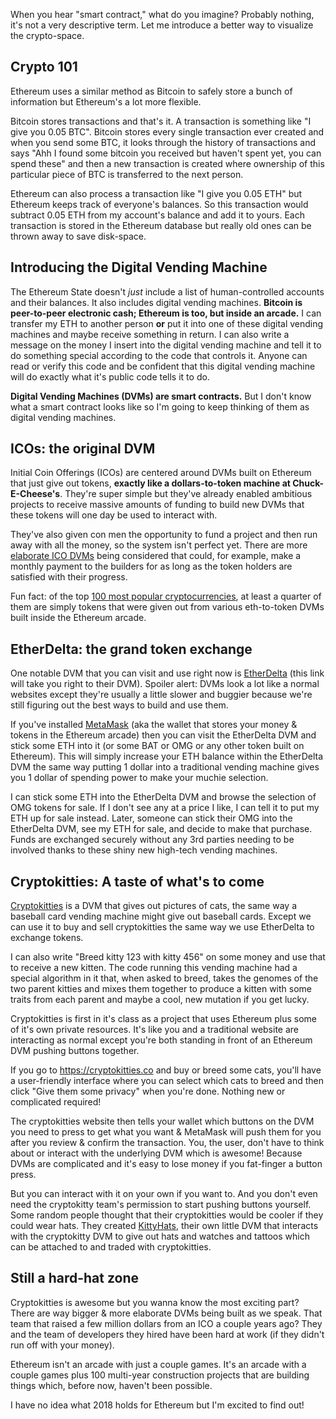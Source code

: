 
When you hear "smart contract," what do you imagine? Probably nothing, it's not a very descriptive term. Let me introduce a better way to visualize the crypto-space. 

## Crypto 101

Ethereum uses a similar method as Bitcoin to safely store a bunch of information but Ethereum's a lot more flexible.

Bitcoin stores transactions and that's it. A transaction is something like "I give you 0.05 BTC". Bitcoin stores every single transaction ever created and when you send some BTC, it looks through the history of transactions and says "Ahh I found some bitcoin you received but haven't spent yet, you can spend these" and then a new transaction is created where ownership of this particular piece of BTC is transferred to the next person.

Ethereum can also process a transaction like "I give you 0.05 ETH" but Ethereum keeps track of everyone's balances. So this transaction would subtract 0.05 ETH from my account's balance and add it to yours. Each transaction is stored in the Ethereum database but really old ones can be thrown away to save disk-space.

## Introducing the Digital Vending Machine

The Ethereum State doesn't *just* include a list of human-controlled accounts and their balances. It also includes digital vending machines. **Bitcoin is peer-to-peer electronic cash; Ethereum is too, but inside an arcade.** I can transfer my ETH to another person **or** put it into one of these digital vending machines and maybe receive something in return. I can also write a message on the money I insert into the digital vending machine and tell it to do something special according to the code that controls it. Anyone can read or verify this code and be confident that this digital vending machine will do exactly what it's public code tells it to do.

**Digital Vending Machines (DVMs) are smart contracts.** But I don't know what a smart contract looks like so I'm going to keep thinking of them as digital vending machines.

## ICOs: the original DVM

Initial Coin Offerings (ICOs) are centered around DVMs built on Ethereum that just give out tokens, **exactly like a dollars-to-token machine at Chuck-E-Cheese's**. They're super simple but they've already enabled ambitious projects to receive massive amounts of funding to build new DVMs that these tokens will one day be used to interact with.

They've also given con men the opportunity to fund a project and then run away with all the money, so the system isn't perfect yet. There are more [elaborate ICO DVMs](https://ethresear.ch/t/explanation-of-daicos/465) being considered that could, for example, make a monthly payment to the builders for as long as the token holders are satisfied with their progress.

Fun fact: of the top [100 most popular cryptocurrencies](https://coinmarketcap.com), at least a quarter of them are simply tokens that were given out from various eth-to-token DVMs built inside the Ethereum arcade.

## EtherDelta: the grand token exchange

One notable DVM that you can visit and use right now is [EtherDelta](https://etherdelta.com) (this link will take you right to their DVM). Spoiler alert: DVMs look a lot like a normal websites except they're usually a little slower and buggier because we're still figuring out the best ways to build and use them.

If you've installed [MetaMask](https://metamask.io) (aka the wallet that stores your money & tokens in the Ethereum arcade) then you can visit the EtherDelta DVM and stick some ETH into it (or some BAT or OMG or any other token built on Ethereum). This will simply increase your ETH balance within the EtherDelta DVM the same way putting 1 dollar into a traditional vending machine gives you 1 dollar of spending power to make your muchie selection.

I can stick some ETH into the EtherDelta DVM and browse the selection of OMG tokens for sale. If I don't see any at a price I like, I can tell it to put my ETH up for sale instead. Later, someone can stick their OMG into the EtherDelta DVM, see my ETH for sale, and decide to make that purchase. Funds are exchanged securely without any 3rd parties needing to be involved thanks to these shiny new high-tech vending machines.

## Cryptokitties: A taste of what's to come

[Cryptokitties](https://www.cryptokitties.co) is a DVM that gives out pictures of cats, the same way a baseball card vending machine might give out baseball cards. Except we can use it to buy and sell cryptokitties the same way we use EtherDelta to exchange tokens.

I can also write "Breed kitty 123 with kitty 456" on some money and use that to receive a new kitten. The code running this vending machine had a special algorithm in it that, when asked to breed, takes the genomes of the two parent kitties and mixes them together to produce a kitten with some traits from each parent and maybe a cool, new mutation if you get lucky.

Cryptokitties is first in it's class as a project that uses Ethereum plus some of it's own private resources. It's like you and a traditional website are interacting as normal except you're both standing in front of an Ethereum DVM pushing buttons together.

If you go to https://cryptokitties.co and buy or breed some cats, you'll have a user-friendly interface where you can select which cats to breed and then click "Give them some privacy" when you're done. Nothing new or complicated required!

The cryptokitties website then tells your wallet which buttons on the DVM you need to press to get what you want & MetaMask will push them for you after you review & confirm the transaction. You, the user, don't have to think about or interact with the underlying DVM which is awesome! Because DVMs are complicated and it's easy to lose money if you fat-finger a button press.

But you can interact with it on your own if you want to. And you don't even need the cryptokitty team's permission to start pushing buttons yourself. Some random people thought that their cryptokitties would be cooler if they could wear hats. They created [KittyHats](https://www.reddit.com/r/CryptoKitties/comments/7oe9xk/kittyhats_launch_giveaway/), their own little DVM that interacts with the cryptokitty DVM to give out hats and watches and tattoos which can be attached to and traded with cryptokitties.

## Still a hard-hat zone

Cryptokitties is awesome but you wanna know the most exciting part? There are way bigger & more elaborate DVMs being built as we speak. That team that raised a few million dollars from an ICO a couple years ago? They and the team of developers they hired have been hard at work (if they didn't run off with your money).

Ethereum isn't an arcade with just a couple games. It's an arcade with a couple games plus 100 multi-year construction projects that are building things which, before now, haven't been possible.

I have no idea what 2018 holds for Ethereum but I'm excited to find out!

